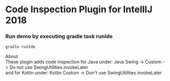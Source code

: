 <h1>Code Inspection Plugin for IntellIJ 2018</h1>


<h3>Run demo by executing gradle task runIde</h3> 
<code>gradle runIde</code>

About <br>
These plugin adds code inspection for Java under: Java Swing -> Custom -> Do not use SwingUtilities.invokeLater
<br>
and for Kotlin under: Kotlin Custom -> Don't use SwingUtilities.invokeLater